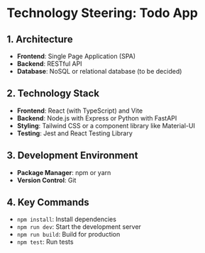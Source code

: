 # Technology Steering: Todo App

## 1. Architecture

- **Frontend**: Single Page Application (SPA)
- **Backend**: RESTful API
- **Database**: NoSQL or relational database (to be decided)

## 2. Technology Stack

- **Frontend**: React (with TypeScript) and Vite
- **Backend**: Node.js with Express or Python with FastAPI
- **Styling**: Tailwind CSS or a component library like Material-UI
- **Testing**: Jest and React Testing Library

## 3. Development Environment

- **Package Manager**: npm or yarn
- **Version Control**: Git

## 4. Key Commands

- `npm install`: Install dependencies
- `npm run dev`: Start the development server
- `npm run build`: Build for production
- `npm test`: Run tests
